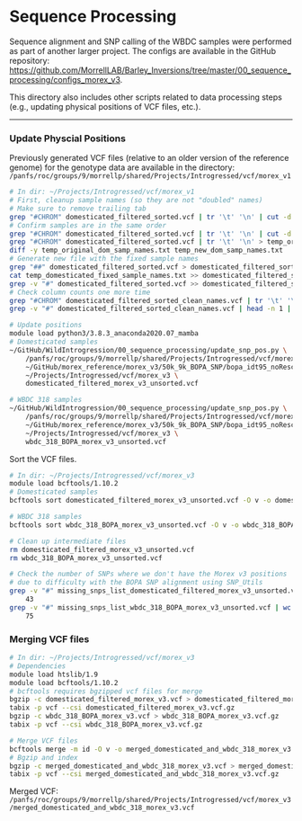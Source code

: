 # Sequence Processing

Sequence alignment and SNP calling of the WBDC samples were performed as part of another larger project. The configs are available in the GitHub repository: https://github.com/MorrellLAB/Barley_Inversions/tree/master/00_sequence_processing/configs_morex_v3.

This directory also includes other scripts related to data processing steps (e.g., updating physical positions of VCF files, etc.).

---

### Update Physcial Positions

Previously generated VCF files (relative to an older version of the reference genome) for the genotype data are available in the directory: `/panfs/roc/groups/9/morrellp/shared/Projects/Introgressed/vcf/morex_v1`

```bash
# In dir: ~/Projects/Introgressed/vcf/morex_v1
# First, cleanup sample names (so they are not "doubled" names)
# Make sure to remove trailing tab
grep "#CHROM" domesticated_filtered_sorted.vcf | tr '\t' '\n' | cut -d'_' -f 1 | tr '\n' '\t' | sed -e '$a\' | sed 's/[\t]*$//' > temp_domesticated_fixed_sample_names.txt
# Confirm samples are in the same order
grep "#CHROM" domesticated_filtered_sorted.vcf | tr '\t' '\n' | cut -d'_' -f 1 > temp_new_dom_samp_names.txt
grep "#CHROM" domesticated_filtered_sorted.vcf | tr '\t' '\n' > temp_original_dom_samp_names.txt
diff -y temp_original_dom_samp_names.txt temp_new_dom_samp_names.txt
# Generate new file with the fixed sample names
grep "##" domesticated_filtered_sorted.vcf > domesticated_filtered_sorted_clean_names.vcf
cat temp_domesticated_fixed_sample_names.txt >> domesticated_filtered_sorted_clean_names.vcf
grep -v "#" domesticated_filtered_sorted.vcf >> domesticated_filtered_sorted_clean_names.vcf
# Check column counts one more time
grep "#CHROM" domesticated_filtered_sorted_clean_names.vcf | tr '\t' '\n' | wc -l
grep -v "#" domesticated_filtered_sorted_clean_names.vcf | head -n 1 | tr '\t' '\n' | wc -l

# Update positions
module load python3/3.8.3_anaconda2020.07_mamba
# Domesticated samples
~/GitHub/WildIntrogression/00_sequence_processing/update_snp_pos.py \
    /panfs/roc/groups/9/morrellp/shared/Projects/Introgressed/vcf/morex_v1/domesticated_filtered_sorted_clean_names.vcf \
    ~/GitHub/morex_reference/morex_v3/50k_9k_BOPA_SNP/bopa_idt95_noRescuedSNPs.vcf \
    ~/Projects/Introgressed/vcf/morex_v3 \
    domesticated_filtered_morex_v3_unsorted.vcf

# WBDC 318 samples
~/GitHub/WildIntrogression/00_sequence_processing/update_snp_pos.py \
    /panfs/roc/groups/9/morrellp/shared/Projects/Introgressed/vcf/morex_v1/hetero_missing_318WBDC__forced_flipped_forced_ref_flipped_test_BOPA.recode.vcf \
    ~/GitHub/morex_reference/morex_v3/50k_9k_BOPA_SNP/bopa_idt95_noRescuedSNPs.vcf \
    ~/Projects/Introgressed/vcf/morex_v3 \
    wbdc_318_BOPA_morex_v3_unsorted.vcf
```

Sort the VCF files.

```bash
# In dir: ~/Projects/Introgressed/vcf/morex_v3
module load bcftools/1.10.2
# Domesticated samples
bcftools sort domesticated_filtered_morex_v3_unsorted.vcf -O v -o domesticated_filtered_morex_v3.vcf

# WBDC 318 samples
bcftools sort wbdc_318_BOPA_morex_v3_unsorted.vcf -O v -o wbdc_318_BOPA_morex_v3.vcf

# Clean up intermediate files
rm domesticated_filtered_morex_v3_unsorted.vcf
rm wbdc_318_BOPA_morex_v3_unsorted.vcf

# Check the number of SNPs where we don't have the Morex v3 positions
# due to difficulty with the BOPA SNP alignment using SNP_Utils
grep -v "#" missing_snps_list_domesticated_filtered_morex_v3_unsorted.vcf | wc -l
    43
grep -v "#" missing_snps_list_wbdc_318_BOPA_morex_v3_unsorted.vcf | wc -l
    75
```

### Merging VCF files

```bash
# In dir: ~/Projects/Introgressed/vcf/morex_v3
# Dependencies
module load htslib/1.9
module load bcftools/1.10.2
# bcftools requires bgzipped vcf files for merge
bgzip -c domesticated_filtered_morex_v3.vcf > domesticated_filtered_morex_v3.vcf.gz
tabix -p vcf --csi domesticated_filtered_morex_v3.vcf.gz
bgzip -c wbdc_318_BOPA_morex_v3.vcf > wbdc_318_BOPA_morex_v3.vcf.gz
tabix -p vcf --csi wbdc_318_BOPA_morex_v3.vcf.gz

# Merge VCF files
bcftools merge -m id -O v -o merged_domesticated_and_wbdc_318_morex_v3.vcf domesticated_filtered_morex_v3.vcf.gz wbdc_318_BOPA_morex_v3.vcf.gz
# Bgzip and index
bgzip -c merged_domesticated_and_wbdc_318_morex_v3.vcf > merged_domesticated_and_wbdc_318_morex_v3.vcf.gz
tabix -p vcf --csi merged_domesticated_and_wbdc_318_morex_v3.vcf.gz
```

Merged VCF: `/panfs/roc/groups/9/morrellp/shared/Projects/Introgressed/vcf/morex_v3/merged_domesticated_and_wbdc_318_morex_v3.vcf`
